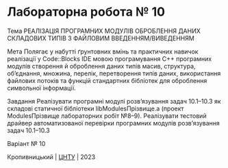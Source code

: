 ﻿# Лабораторна робота № 10

Тема РЕАЛІЗАЦІЯ ПРОГРАМНИХ МОДУЛІВ ОБРОБЛЕННЯ ДАНИХ СКЛАДОВИХ ТИПІВ З ФАЙЛОВИМ ВВЕДЕННЯМ/ВИВЕДЕННЯМ 

Мета Полягає у набутті ґрунтовних вмінь та практичних навичок реалізації у Code::Blocks IDE мовою програмування С++ програмних модулів створення й оброблення даних типів масив, структура, об’єднання, множина, перелік, перетворення типів даних, використання файлових потоків та функцій стандартних бібліотек для оброблення символьної інформації. 

Завдання Реалізувати програмні модулі розв’язування задач 10.1–10.3 як складові статичної бібліотеки libModulesПрізвище.а (проект ModulesПрізвище лабораторних робіт №8–9).
Реалізувати тестовий драйвер автоматизованої перевірки програмних модулів розв’язування задач 10.1–10.3


Варіант № 10


Кропивницький | <a href="http://www.kntu.kr.ua/">ЦНТУ</a> | 2023

